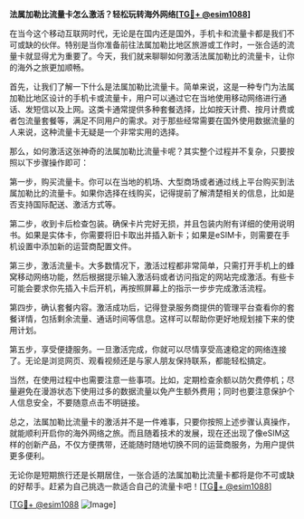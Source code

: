 **法属加勒比流量卡怎么激活？轻松玩转海外网络[[TG💪+ @esim1088](https://t.me/s/esim1088)]**

在当今这个移动互联网时代，无论是在国内还是国外，手机卡和流量卡都是我们不可或缺的伙伴。特别是当你准备前往法属加勒比地区旅游或工作时，一张合适的流量卡就显得尤为重要了。今天，我们就来聊聊如何激活法属加勒比的流量卡，让你的海外之旅更加顺畅。

首先，让我们了解一下什么是法属加勒比流量卡。简单来说，这是一种专门为法属加勒比地区设计的手机卡或流量卡，用户可以通过它在当地使用移动网络进行通话、发短信以及上网。这类卡通常提供多种套餐选择，比如按天计费、按月计费或者包流量套餐等，满足不同用户的需求。对于那些经常需要在国外使用数据流量的人来说，这种流量卡无疑是一个非常实用的选择。

那么，如何激活这张神奇的法属加勒比流量卡呢？其实整个过程并不复杂，只要按照以下步骤操作即可：

第一步，购买流量卡。你可以在当地的机场、大型商场或者通过线上平台购买到法属加勒比的流量卡。如果你选择在线购买，记得提前了解清楚相关的信息，比如是否支持国际配送、激活方式等。

第二步，收到卡后检查包装。确保卡片完好无损，并且包装内附有详细的使用说明书。如果是实体卡，你需要将旧卡取出并插入新卡；如果是eSIM卡，则需要在手机设置中添加新的运营商配置文件。

第三步，激活流量卡。大多数情况下，激活过程都非常简单，只需打开手机上的蜂窝移动网络功能，然后根据提示输入激活码或者访问指定的网站完成激活。有些卡可能会要求你先插入卡后开机，再按照屏幕上的指示一步步完成激活流程。

第四步，确认套餐内容。激活成功后，记得登录服务商提供的管理平台查看你的套餐详情，包括剩余流量、通话时间等信息。这样可以帮助你更好地规划接下来的使用计划。

第五步，享受便捷服务。一旦激活完成，你就可以尽情享受高速稳定的网络连接了。无论是浏览网页、观看视频还是与家人朋友保持联系，都能轻松搞定。

当然，在使用过程中也需要注意一些事项。比如，定期检查余额以防欠费停机；尽量避免在漫游状态下使用过多的数据流量以免产生额外费用；同时也要注意保护个人信息安全，不要随意点击不明链接。

总之，法属加勒比流量卡的激活并不是一件难事，只要你按照上述步骤认真操作，就能顺利开启你的海外网络之旅。而且随着技术的发展，现在还出现了像eSIM这样的创新产品，不仅方便携带，还能随时随地切换不同的运营商服务，为用户提供更多便利。

无论你是短期旅行还是长期居住，一张合适的法属加勒比流量卡都将是你不可或缺的好帮手。赶紧为自己挑选一款适合自己的流量卡吧！[[TG💪+ @esim1088](https://t.me/s/esim1088)]

[[TG💪+ @esim1088](https://t.me/s/esim1088) ![Image](https://i.postimg.cc/4NQfJmqS/Snipaste-2025-05-13-00-14-12.png)]